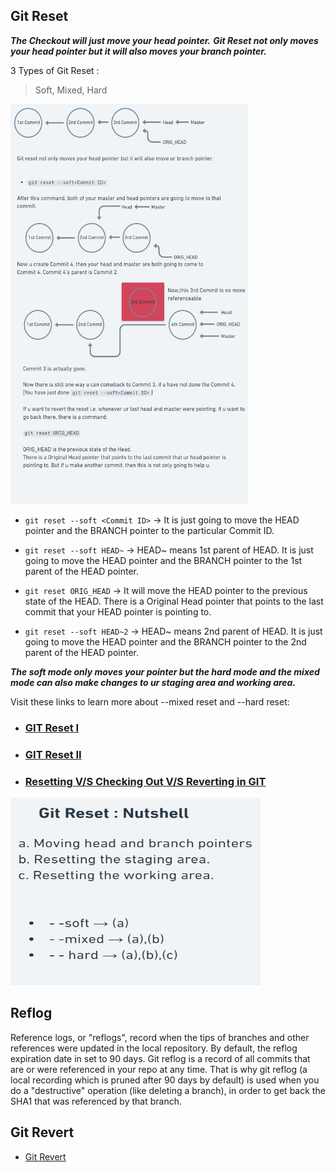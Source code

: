 ## Git Reset

***The Checkout will just move your head pointer.***
***Git Reset not only moves your head pointer but it will also moves your branch pointer.***

3 Types of Git Reset :
> Soft,
> Mixed,
> Hard

<img src="Reset.png"  width="380" height="640">

- `git reset --soft <Commit ID>` -> It is just going to move the HEAD pointer and the BRANCH pointer to the particular Commit ID.

- `git reset --soft HEAD~` -> HEAD~ means 1st parent of HEAD.
It is just going to move the HEAD pointer and the BRANCH pointer to the 1st parent of the HEAD pointer.

- `git reset ORIG_HEAD` -> It will move the HEAD pointer to the previous state of the HEAD. There is a Original Head pointer that points to the last commit that your HEAD pointer is pointing to.

- `git reset --soft HEAD~2` -> HEAD~ means 2nd parent of HEAD.
It is just going to move the HEAD pointer and the BRANCH pointer to the 2nd parent of the HEAD pointer.

***The soft mode only moves your pointer but the hard mode and the mixed mode can also make changes to ur staging area and working area.***

Visit these links to learn more about --mixed reset and --hard reset:

- ### [GIT Reset I](https://www.howtogeek.com/devops/how-does-git-reset-actually-work-soft-hard-and-mixed-resets-explained/)

- ### [GIT Reset II](https://www.atlassian.com/git/tutorials/undoing-changes/git-reset#:~:text=To%20review%2C%20git%20reset%20is,correspond%20to%20the%20three%20trees.)

- ### [Resetting V/S Checking Out V/S Reverting in GIT](https://www.atlassian.com/git/tutorials/resetting-checking-out-and-reverting)

<img src="Reset1.png"  width="400" height="300">


## Reflog

Reference logs, or "reflogs", record when the tips of branches and other references were updated in the local repository. By default, the reflog expiration date in set to 90 days. Git reflog is a record of all commits that are or were referenced in your repo at any time.
That is why git reflog (a local recording which is pruned after 90 days by default) is used when you do a "destructive" operation (like deleting a branch), in order to get back the SHA1 that was referenced by that branch.

## Git Revert

- [Git Revert](https://www.atlassian.com/git/tutorials/undoing-changes/git-revert#:~:text=The%20git%20revert%20command%20is%20a%20forward%2Dmoving%20undo%20operation,in%20regards%20to%20losing%20work.)

